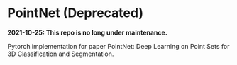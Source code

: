 # PointNet (Deprecated)
**2021-10-25: This repo is no long under maintenance.**

Pytorch implementation for paper PointNet: Deep Learning on Point Sets for 3D Classification and Segmentation.
